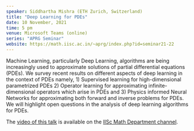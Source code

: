 ```yaml
---
speaker: Siddhartha Mishra (ETH Zurich, Switzerland)
title: "Deep Learning for PDEs"
date: 10 November, 2021
time: 5 pm
venue: Microsoft Teams (online)
series: "APRG Seminar"
website: https://math.iisc.ac.in/~aprg/index.php?id=seminar21-22
---
```


Machine Learning, particularly Deep Learning, algorithms are being
increasingly used to approximate solutions of partial differential
equations (PDEs). We survey recent results on different aspects of
deep learning in the context of PDEs namely, 1) Supervised learning
for high-dimensional parametrized PDEs 2) Operator learning for
approximating infinite-dimensional operators which arise in PDEs
and 3) Physics informed Neural Networks for approximating both forward
and inverse problems for PDEs. We will highlight open questions in
the analysis of deep learning algorithms for PDEs.

The [video of this talk](https://www.youtube.com/watch?v=BuxXSFNV2jo&list=PLQXtaLhI1-1qxOEykh-1WOFkYuIzEE-ev) is available
on the [IISc Math Department channel](https://www.youtube.com/channel/UCR5Igvq9HScQKlPr-0coSIg/playlists).
